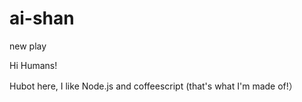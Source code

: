 # ai-shan
new play

Hi Humans!

Hubot here, I like Node.js and coffeescript (that's what I'm made of!）
